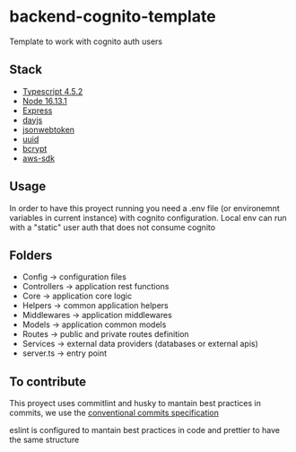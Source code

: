 # backend-cognito-template

Template to work with cognito auth users
## Stack

- [Typescript 4.5.2](https://www.typescriptlang.org/)
- [Node 16.13.1](https://nodejs.org/es/)
- [Express](https://expressjs.com/es/)
- [dayjs](https://github.com/iamkun/dayjs)
- [jsonwebtoken](https://github.com/auth0/node-jsonwebtoken)
- [uuid](https://github.com/uuidjs/uuid)
- [bcrypt](https://github.com/kelektiv/node.bcrypt.js)
- [aws-sdk](https://aws.amazon.com/es/sdk-for-javascript)

## Usage

In order to have this proyect running you need a .env file (or environemnt variables in current instance) with cognito configuration. Local env can run with a "static" user auth that does not consume cognito

## Folders

- Config -> configuration files
- Controllers -> application rest functions
- Core -> application core logic
- Helpers -> common application helpers
- Middlewares -> application middlewares
- Models -> application common models
- Routes -> public and private routes definition
- Services -> external data providers (databases or external apis)
- server.ts -> entry point
## To contribute

This proyect uses commitlint and husky to mantain best practices in commits, we use the [conventional commits specification](https://www.conventionalcommits.org/en/v1.0.0/)

eslint is configured to mantain best practices in code and prettier to have the same structure
